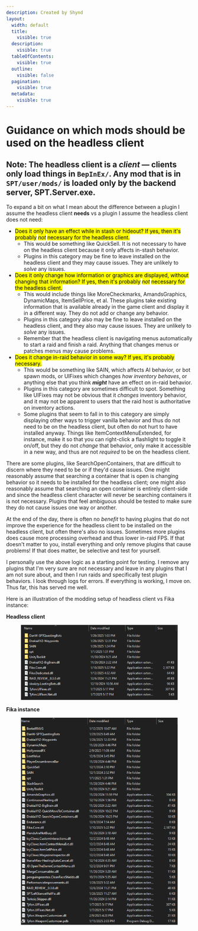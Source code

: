 ```yaml
---
description: Created by Shynd
layout:
  width: default
  title:
    visible: true
  description:
    visible: true
  tableOfContents:
    visible: true
  outline:
    visible: false
  pagination:
    visible: true
  metadata:
    visible: true
---
```


# Guidance on which mods should be used on the headless client

## Note: The headless client is a _client_ — clients only load things in `BepInEx/`. Any mod that is in `SPT/user/mods/` is loaded only by the backend server, SPT.Server.exe.

To expand a bit on what I mean about the difference between a plugin I assume the headless client **needs** vs a plugin I assume the headless client does not need:

* <mark style="color:$warning;">Does it only have an effect while in stash or hideout? If yes, then it's probably</mark> <mark style="color:$warning;"></mark>_<mark style="color:$warning;">not</mark>_ <mark style="color:$warning;"></mark><mark style="color:$warning;">necessary for the headless client.</mark>
  * This would be something like QuickSell. It is not necessary to have on the headless client because it only affects in-stash behavior.
  * Plugins in this category may be fine to leave installed on the headless client and they may cause issues. They are unlikely to _solve_ any issues.
* <mark style="color:$warning;">Does it only change how information or graphics are displayed, without changing that information? If yes, then it's probably</mark> <mark style="color:$warning;"></mark>_<mark style="color:$warning;">not</mark>_ <mark style="color:$warning;"></mark><mark style="color:$warning;">necessary for the headless client.</mark>
  * This would include things like MoreCheckmarks, AmandsGraphics, DynamicMaps, ItemSellPrice, et al. These plugins take existing information that is available already in the game client and display it in a different way. They do not add or change any behavior.
  * Plugins in this category also may be fine to leave installed on the headless client, and they also may cause issues. They are unlikely to _solve_ any issues.
  * Remember that the headless client is navigating menus automatically to start a raid and finish a raid. Anything that changes menus or patches menus may cause problems.
* <mark style="color:$warning;">Does it change in-raid behavior in some way? If yes, it's probably necessary.</mark>
  * This would be something like SAIN, which affects AI behavior, or bot spawn mods, or UIFixes which changes _how inventory behaves_, or anything else that you think _**might**_ have an effect on in-raid behavior.
  * Plugins in this category are sometimes difficult to spot. Something like UIFixes may not be obvious that it _changes_ inventory behavior, and it may not be apparent to users that the raid host is authoritative on inventory actions.
  * Some plugins that seem to fall in to this category are simply displaying other ways to trigger vanilla behavior and thus do not need to be on the headless client, but often do not hurt to have installed anyway. Things like ItemContextMenuExtended, for instance, make it so that you can right-click a flashlight to toggle it on/off, but they do not _change_ that behavior, only make it accessible in a new way, and thus are not _required_ to be on the headless client.

There are some plugins, like SearchOpenContainers, that are difficult to discern where they need to be or if they'd cause issues. One might reasonably assume that searching a container that is open is changing behavior so it needs to be installed for the headless client; one might also reasonably assume that searching an open container is entirely client-side and since the headless client character will never be searching containers it is not necessary. Plugins that feel ambiguous should be tested to make sure they do not cause issues one way or another.&#x20;

At the end of the day, there is often no _benefit_ to having plugins that do not improve the experience for the headless client to be installed on the headless client, but often there's also no issues. Sometimes more plugins does cause more processing overhead and thus lower in-raid FPS. If that doesn't matter to you, install everything and only remove plugins that cause problems! If that does matter, be selective and test for yourself.&#x20;

I personally use the above logic as a starting point for testing. I remove any plugins that I'm very sure are not necessary and leave in any plugins that I am not sure about, and then I run raids and specifically test plugin behaviors. I look through logs for errors. If everything is working, I move on. Thus far, this has served me well.

Here is an illustration of the modding setup of headless client vs Fika instance:

**Headless client**

<figure><img src="../../.gitbook/assets/image (22) (1).png" alt=""><figcaption></figcaption></figure>

**Fika instance**

<figure><img src="../../.gitbook/assets/image (23) (1).png" alt=""><figcaption></figcaption></figure>
